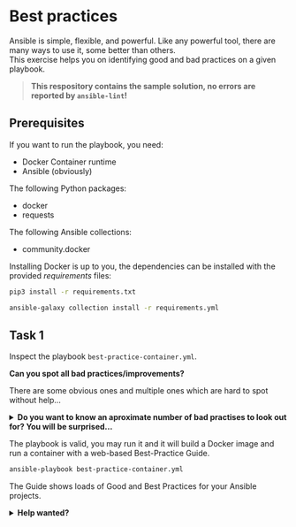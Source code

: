 # Best practices

Ansible is simple, flexible, and powerful. Like any powerful tool, there are many ways to use it, some better than others.  
This exercise helps you on identifying good and bad practices on a given playbook.

> **This respository contains the sample solution, no errors are reported by `ansible-lint`!**

## Prerequisites

If you want to run the playbook, you need:

* Docker Container runtime
* Ansible (obviously)

The following Python packages:

* docker
* requests

The following Ansible collections:

* community.docker

Installing Docker is up to you, the dependencies can be installed with the provided *requirements* files:

```bash
pip3 install -r requirements.txt
```
```bash
ansible-galaxy collection install -r requirements.yml
```

## Task 1

Inspect the playbook `best-practice-container.yml`. 

**Can you spot all bad practices/improvements?**

There are some obvious ones and multiple ones which are hard to spot without help...

<p>
<details>
<summary><b>Do you want to know an aproximate number of bad practises to look out for? You will be surprised...</b></summary>
 
> At least **28 bad practices** can be found!

</details>
</p>

The playbook is valid, you may run it and it will build a Docker image and run a container with a web-based Best-Practice Guide.

```bash
ansible-playbook best-practice-container.yml
```

The Guide shows loads of Good and Best Practices for your Ansible projects.

<p>
<details>
<summary><b>Help wanted?</b></summary>
 
Install `ansible-lint` and run it.

```bash
$ pip3 install ansible-lint
Defaulting to user installation because normal site-packages is not writeable
Collecting ansible-lint
  Downloading ansible_lint-6.9.0-py3-none-any.whl (235 kB)
...
Successfully installed ansible-lint-6.9.0
$ ansible-lint best-practice-container.yml
```

</details>
</p>
